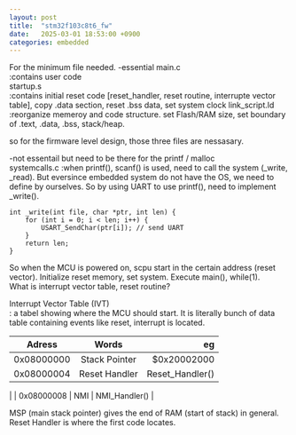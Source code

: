 ```yaml
---
layout: post
title:  "stm32f103c8t6_fw"
date:   2025-03-01 18:53:00 +0900
categories: embedded
---
```


For the minimum file needed. -essential 
main.c  
:contains user code  
startup.s  
:contains initial reset code [reset_handler, reset routine, interrupte vector table], copy .data section, reset .bss data, set system clock 
link_script.ld  
:reorganize memeroy and code structure. set Flash/RAM size, set boundary of .text, .data, .bss, stack/heap.  
  
so for the firmware level design, those three files are nessasary.  
  
-not essentail but need to be there for the printf / malloc  
systemcalls.c
:when printf(), scanf() is used, need to call the system (_write, _read). But eversince embedded system do not have the OS, we need to define by ourselves. So by using UART to use printf(), need to implement _write().  

```
int _write(int file, char *ptr, int len) {
    for (int i = 0; i < len; i++) {
        USART_SendChar(ptr[i]); // send UART
    }
    return len;
}
```


So when the MCU is powered on, scpu start in the certain address (reset vector). Initialize reset memory, set system. Execute main(), while(1).  
What is interrupt vector table, reset routine?  
  
Interrupt Vector Table (IVT)  
: a tabel showing where the MCU should start. It is literally bunch of data table containing events like reset, interrupt is located. 

| Adress        | Words           | eg  |
| ------------- |:-------------:| -----:|
| 0x08000000	| Stack Pointer | $0x20002000  |
| 0x08000004    | Reset Handler      |   Reset_Handler()
 |
| 0x08000008    | NMI       |    NMI_Handler()
 |
  
MSP (main stack pointer) gives the end of RAM (start of stack) in general.  
Reset Handler is where the first code locates.  





